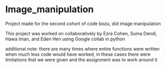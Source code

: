 # Image_manipulation
Project made for the second cohort of code bozu, did image manipulation

This project was worked on collaboratively by Ezra Cohen, Suma Dendi, Hawa Iman, and Eden Hen using Google collab in python

additional note: there are many times where entire functions were written when much less code would have worked, in these cases there were limitations that we were given and the assignment was to work around it
